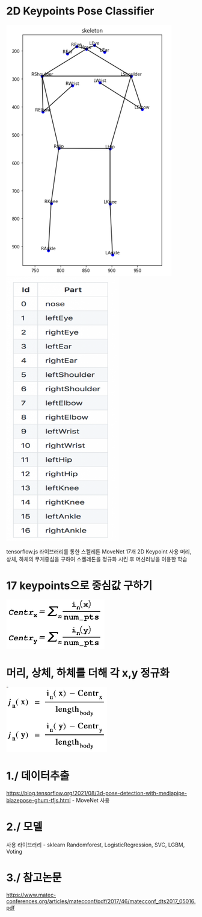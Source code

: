 # 2D Keypoints Pose Classifier

![pose_skeleton](img/skeleton.png) <img src="/img/keypoints.png" width="300" height="700"/>

tensorflow.js 라이브러리를 통한 스켈레톤 
MoveNet 17개 2D Keypoint 사용
머리, 상체, 하체의 무게중심을 구하여 
스켈레톤을 정규화 시킨 후 머신러닝을 이용한 학습

# 17 keypoints으로 중심값 구하기
![pose_centr1](img/centr1.png)

# 머리, 상체, 하체를 더해 각 x,y 정규화
![pose_centr2](img/centr2.png)

# 1./ 데이터추출
https://blog.tensorflow.org/2021/08/3d-pose-detection-with-mediapipe-blazepose-ghum-tfjs.html - MoveNet 사용

# 2./ 모델
사용 라이브러리 - sklearn 
Randomforest, LogisticRegression, SVC, LGBM, Voting

# 3./ 참고논문
https://www.matec-conferences.org/articles/matecconf/pdf/2017/46/matecconf_dts2017_05016.pdf
